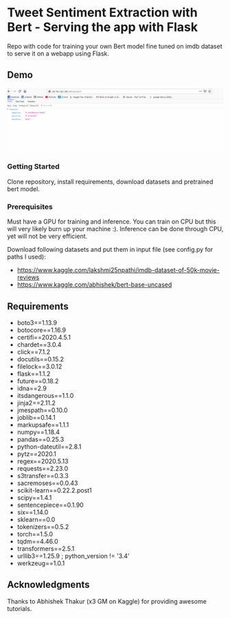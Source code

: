 # Tweet Sentiment Extraction with Bert - Serving the app with Flask

Repo with code for training your own Bert model fine tuned on imdb dataset to serve it on a webapp using Flask.

## Demo

![](bert-flask.gif)

### Getting Started

Clone repository, install requirements, download datasets and pretrained bert model.

### Prerequisites

Must have a GPU for training and inference. You can train on CPU but this will very likely burn up your machine :).
Inference can be done through CPU, yet will not be very efficient.

Download following datasets and put them in input file (see config.py for paths I used):
* https://www.kaggle.com/lakshmi25npathi/imdb-dataset-of-50k-movie-reviews
* https://www.kaggle.com/abhishek/bert-base-uncased

## Requirements

* boto3==1.13.9
* botocore==1.16.9
* certifi==2020.4.5.1
* chardet==3.0.4
* click==7.1.2
* docutils==0.15.2
* filelock==3.0.12
* flask==1.1.2
* future==0.18.2
* idna==2.9
* itsdangerous==1.1.0
* jinja2==2.11.2
* jmespath==0.10.0
* joblib==0.14.1
* markupsafe==1.1.1
* numpy==1.18.4
* pandas==0.25.3
* python-dateutil==2.8.1
* pytz==2020.1
* regex==2020.5.13
* requests==2.23.0
* s3transfer==0.3.3
* sacremoses==0.0.43
* scikit-learn==0.22.2.post1
* scipy==1.4.1
* sentencepiece==0.1.90
* six==1.14.0
* sklearn==0.0
* tokenizers==0.5.2
* torch==1.5.0
* tqdm==4.46.0
* transformers==2.5.1
* urllib3==1.25.9 ; python_version != '3.4'
* werkzeug==1.0.1

## Acknowledgments

Thanks to Abhishek Thakur (x3 GM on Kaggle) for providing awesome tutorials. 
